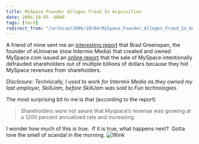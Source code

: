 ```yaml
---
title: MySpace Founder Alleges Fraud In Acquisition
date: 2006-10-05 -0800
tags: [tech]
redirect_from: "/archive/2006/10/04/MySpace_Founder_Alleges_Fraud_In_Acquisition.aspx/"
---
```


A friend of mine sent me an [interesting
report](http://home.businesswire.com/portal/site/google/index.jsp?ndmViewId=news_view&newsId=20061005005653&newsLang=en "Report")
that Brad Greenspan, the founder of eUniverse (now Intermix Media) that
created and owned MySpace.com issued an [online
report](http://freemyspace.com/Free_Myspace_Report.htm "The Myspace report")
that the sale of MySpace intentionally defrauded shareholders out of
multiple billions of dollars because they hid MySpace revenues from
shareholders.

*Disclosure: Technically, I used to work for Intermix Media as they
owned my last employer, SkillJam, before SkillJam was sold to Fun
technologies.*

The most surprising bit to me is that (according to the report)

> Shareholders were not aware that Myspace’s revenue was growing at a
> 1200 percent annualized rate and increasing.

I wonder how much of this is true.  If it is true, what happens next? 
Gotta love the smell of scandal in the morning.
![Wink](https://haacked.com/Images/emotions/smiley-wink.gif)

